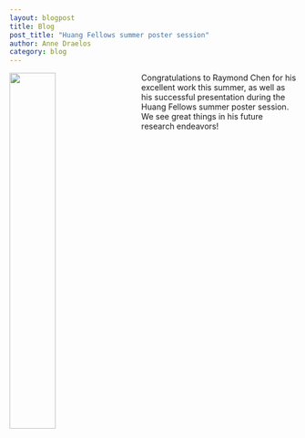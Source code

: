 ```yaml
---
layout: blogpost
title: Blog
post_title: "Huang Fellows summer poster session"
author: Anne Draelos
category: blog
---
```

<img style="float: left; padding-right: 30px; width: 40%" src="https://dibs-web01.vm.duke.edu/pearson/assets/images/website/raymond_poster.jpg">
Congratulations to Raymond Chen for his excellent work this summer, as well as his successful presentation during the Huang Fellows summer poster session. We see great things in his future research endeavors! 
<br>
<br>
<br>
<br>
<br>
<br>
